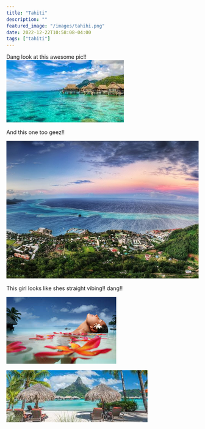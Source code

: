 ```yaml
---
title: "Tahiti"
description: ""
featured_image: "/images/tahihi.png"
date: 2022-12-22T10:58:08-04:00
tags: ["tahiti"]
---
```



Dang look at this awesome pic!!
![tahiti](/content/images/tahiti.jpg)



And this one too geez!!

![tahiti](/content/images/tahiti2.jpg)



This girl looks like shes straight vibing!! dang!!

![tahiti](/content/images/relaxed.jfif)

![tropical](/content/images/swagtropical.jfif)





<!-- git add .
git commit -m "swag changes"
git push -->